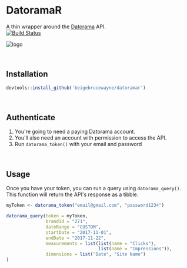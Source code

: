 # DatoramaR

A thin wrapper around the [Datorama](https://datorama.com) API.  
[![Build Status](https://travis-ci.org/beigebrucewayne/datoramar.svg?branch=master)](https://travis-ci.org/beigebrucewayne/datoramar)

![logo](https://i.imgur.com/6c5kH7S.png)

&nbsp;
## Installation

```r
devtools::install_github('beigebrucewayne/datoramar')
```

&nbsp;
## Authenticate

1. You're going to need a paying Datorama account.
2. You'll also need an account with permission to access the API.
3. Run `datorama_token()` with your email and password

&nbsp;
## Usage

Once you have your token, you can run a query using `datorama_query()`. This function will return the API's response as a tibble.

```r
myToken <- datorama_token("email@gmail.com", "password1234")

datorama_query(token = myToken,
               brandId = "271",
               dateRange = "CUSTOM",
               startDate = "2017-11-01",
               endDate = "2017-11-22",
               measurements = list(list(name = "Clicks"),
                                   list(name = "Impressions")),
               dimensions = list("Date", "Site Name")
)
```
